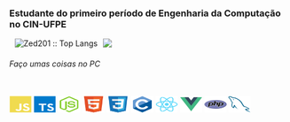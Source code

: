 
### Estudante do primeiro período de Engenharia da Computação no CIN-UFPE
 <p><a><img align="right" width=335 src="https://github-readme-stats.vercel.app/api?username=Zed201&show_icons=true&theme=react&border_color=61dafb&hide_border=true" /></a></p>
    <p align="center" width=300c ><img src="https://github-readme-stats.vercel.app/api/top-langs/?username=Zed201&langs_count=10&theme=react&layout=compact" alt="Zed201 :: Top Langs" /></p>

###### Faço umas coisas no PC
<div style="display: inline_block"><br>
  <img align="center" alt="Js" height="30" width="40" src="https://raw.githubusercontent.com/devicons/devicon/master/icons/javascript/javascript-plain.svg"/>
  <img align="center" alt="C" height="30" width="40" src="https://github.com/devicons/devicon/blob/master/icons/typescript/typescript-original.svg"/>
 <img align="center" alt="C" height="30" width="40" src="https://github.com/devicons/devicon/blob/master/icons/nodejs/nodejs-original.svg"/>
  <img align="center" alt="HTML" height="30" width="40" src="https://raw.githubusercontent.com/devicons/devicon/master/icons/html5/html5-original.svg"/>
  <img align="center" alt="CSS" height="30" width="40" src="https://raw.githubusercontent.com/devicons/devicon/master/icons/css3/css3-original.svg"/>
  <img align="center" alt="C" height="30" width="40" src="https://github.com/devicons/devicon/blob/master/icons/c/c-original.svg"/>
 <img align="center" alt="C" height="30" width="40" src="https://github.com/devicons/devicon/blob/master/icons/react/react-original.svg"/>
 <img align="center" alt="C" height="30" width="40" src="https://github.com/devicons/devicon/blob/master/icons/vuejs/vuejs-original.svg"/>
 <img align="center" alt="C" height="30" width="40" src="https://github.com/devicons/devicon/blob/master/icons/php/php-original.svg"/>
 <img align="center" alt="C" height="30" width="40" src="https://github.com/devicons/devicon/blob/master/icons/mysql/mysql-original.svg"/>
</div>
